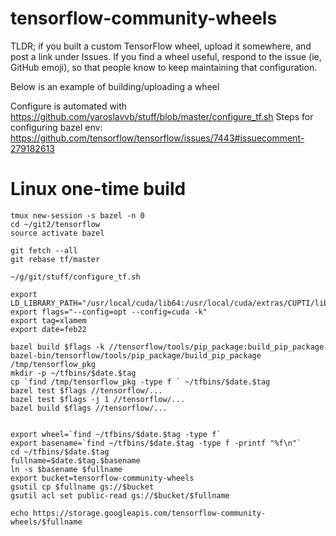 # tensorflow-community-wheels
TLDR; if you built a custom TensorFlow wheel, upload it somewhere, and post a link under Issues.
If you find a wheel useful, respond to the issue (ie, GitHub emoji), so that people know to keep maintaining that configuration.

Below is an example of building/uploading a wheel

Configure is automated with https://github.com/yaroslavvb/stuff/blob/master/configure_tf.sh
Steps for configuring bazel env: https://github.com/tensorflow/tensorflow/issues/7443#issuecomment-279182613

# Linux one-time build
```
tmux new-session -s bazel -n 0
cd ~/git2/tensorflow
source activate bazel

git fetch --all
git rebase tf/master

~/g/git/stuff/configure_tf.sh

export LD_LIBRARY_PATH="/usr/local/cuda/lib64:/usr/local/cuda/extras/CUPTI/lib64:$LD_LIBRARY_PATH"
export flags="--config=opt --config=cuda -k"
export tag=xlamem
export date=feb22

bazel build $flags -k //tensorflow/tools/pip_package:build_pip_package
bazel-bin/tensorflow/tools/pip_package/build_pip_package /tmp/tensorflow_pkg
mkdir -p ~/tfbins/$date.$tag
cp `find /tmp/tensorflow_pkg -type f ` ~/tfbins/$date.$tag
bazel test $flags //tensorflow/...
bazel test $flags -j 1 //tensorflow/...
bazel build $flags //tensorflow/...


export wheel=`find ~/tfbins/$date.$tag -type f`
export basename=`find ~/tfbins/$date.$tag -type f -printf "%f\n"`
cd ~/tfbins/$date.$tag
fullname=$date.$tag.$basename
ln -s $basename $fullname
export bucket=tensorflow-community-wheels
gsutil cp $fullname gs://$bucket
gsutil acl set public-read gs://$bucket/$fullname

echo https://storage.googleapis.com/tensorflow-community-wheels/$fullname
```
